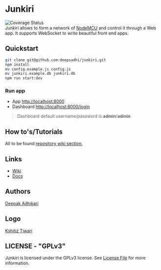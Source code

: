 Junkiri
=======
![Coverage Status](https://junkiri.github.io/images/ic_logo_small.png)  
Junkiri allows to form a network of [NodeMCU](http://nodemcu.com/index_en.html) and control it through a Web app. It supports WebSocket to write beautiful front end apps.

## Quickstart

```bash
git clone git@github.com:deepsadhi/junkiri.git
npm install
mv config.example.js config.js
mv junkiri.example.db junkiri.db
npm run start:dev
```

### Run app
- App [http://localhost:8000](http://localhost:8000)
- Dashboard [http://localhost:8000/login](http://localhost:8000/login)
> Dashboard default username/password is **admin**/**admin**

## How to's/Tutorials

All to be found [repository wiki section.](https://github.com/deepsadhi/junkiri/wiki)

## Links

* [Wiki](http://github.com/deepsadhi/junkiri/wiki)
* [Docs](http://junkiri.github.io/docs)

## Authors

[Deepak Adhikari](http://github.com/deepsadhi)

## Logo
[Kshitiz Tiwari](https://dribbble.com/kshitiztiwari)

## LICENSE - "GPLv3"
Junkiri is licensed under the GPLv3 license. See [License File](https://github.com/deepsadhi/junkiri/blob/master/LICENSE) for more information.


